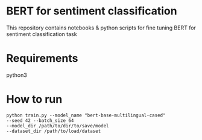 # BERT for sentiment classification
This repository contains notebooks &amp; python scripts for fine tuning BERT for sentiment classification task

# Requirements
python3

# How to run
```
python train.py --model_name "bert-base-multilingual-cased" 
--seed 42 --batch_size 64 
--model_dir /path/to/dir/to/save/model 
--dataset_dir /path/to/load/dataset
```
